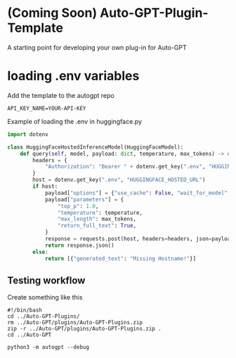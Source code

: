 # (Coming Soon) Auto-GPT-Plugin-Template
A starting point for developing your own plug-in for Auto-GPT

# loading .env variables

Add the template to the autogpt repo
```
API_KEY_NAME=YOUR-API-KEY
```

Example of loading the .env in huggingface.py
```python
import dotenv

class HuggingFaceHostedInferenceModel(HuggingFaceModel):
    def query(self, model, payload: dict, temperature, max_tokens) -> dict:
        headers = {
            "Authorization": "Bearer " + dotenv.get_key(".env", "HUGGINGFACE_TOKEN")
        }
        host = dotenv.get_key(".env", "HUGGINGFACE_HOSTED_URL")
        if host:
            payload["options"] = {"use_cache": False, "wait_for_model": True}
            payload["parameters"] = {
                "top_p": 1.0,
                "temperature": temperature,
                "max_length": max_tokens,
                "return_full_text": True,
            }
            response = requests.post(host, headers=headers, json=payload)
            return response.json()
        else:
            return [{"generated_text": "Missing Hostname!"}]
```


## Testing workflow

Create something like this 
```
#!/bin/bash
cd ../Auto-GPT-Plugins/
rm ../Auto-GPT/plugins/Auto-GPT-Plugins.zip
zip -r ../Auto-GPT/plugins/Auto-GPT-Plugins.zip .
cd ../Auto-GPT

python3 -m autogpt --debug
```